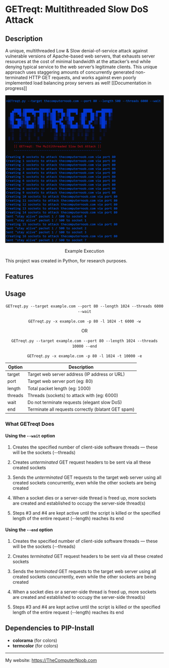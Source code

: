 # GETreqt: Multithreaded Slow DoS Attack

## Description
A unique, multithreaded Low & Slow denial-of-service attack against vulnerable versions of Apache-based web servers, that exhausts server resources at the cost of minimal bandwidth at the attacker’s end while denying typical service to the web server’s legitimate clients. This unique approach uses staggering amounts of concurrently generated non-terminated HTTP GET requests, and works against even poorly implemented load balancing proxy servers as well! [[Documentation in progress]]

<div align="center">
<img src="https://raw.githubusercontent.com/SHUR1K-N/GETreqt-Multithreaded-Slow-DoS-Attack/main/Images/Example%20Execution.png" >
<p>Example Execution</p>
</div>

This project was created in Python, for research purposes.

## Features


## Usage
<div align="center">

`GETreqt.py --target example.com --port 80 --length 1024 --threads 6000 --wait`

`GETreqt.py -x example.com -p 80 -l 1024 -t 6000 -w`

OR

`GETreqt.py --target example.com --port 80 --length 1024 --threads 10000 --end`

`GETreqt.py -x example.com -p 80 -l 1024 -t 10000 -e`


|Option |Description                                          |
|-------|-----------------------------------------------------|
|target | Target web server address (IP address or URL)       |
|port   | Target web server port (eg: 80)                     |
|length | Total packet length (eg: 1000)                      |
|threads| Threads (sockets) to attack with (eg: 6000)      |
|wait   | Do not terminate requests (elegant slow DoS)        |
|end    | Terminate all requests correctly (blatant GET spam) |

</div>

### What GETreqt Does
#### Using the `--wait` option
1. Creates the specified number of client-side software threads — these will be the sockets (--threads)

2. Creates *unterminated* GET request headers to be sent via all these created sockets

3. Sends the *unterminated* GET requests to the target web server using all created sockets concurrently, even while the other sockets are being created

4. When a socket dies or a server-side thread is freed up, more sockets are created and established to occupy the server-side thread(s)

5. Steps #3 and #4 are kept active until the script is killed or the specified length of the entire request (--length) reaches its end

#### Using the `--end` option
1. Creates the specified number of client-side software threads — these will be the sockets (--threads)

2. Creates *terminated* GET request headers to be sent via all these created sockets

3. Sends the *terminated* GET requests to the target web server using all created sockets concurrently, even while the other sockets are being created

4. When a socket dies or a server-side thread is freed up, more sockets are created and established to occupy the server-side thread(s)

5. Steps #3 and #4 are kept active until the script is killed or the specified length of the entire request (--length) reaches its end


## Dependencies to PIP-Install
- **colorama** (for colors)
- **termcolor** (for colors)

------------

My website: https://TheComputerNoob.com
